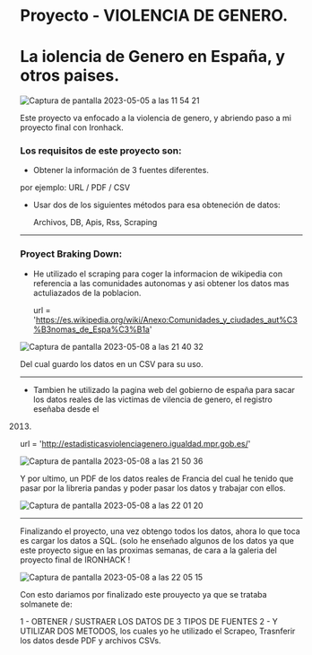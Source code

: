 # Proyecto - VIOLENCIA DE GENERO. 


# La iolencia de Genero en España, y otros paises. 



![Captura de pantalla 2023-05-05 a las 11 54 21](https://user-images.githubusercontent.com/125477881/236429147-df33e2d7-86eb-4888-ab9f-eb7b0495f936.png)


Este proyecto va enfocado a la violencia de genero, y abriendo paso a mi proyecto final con Ironhack.



### Los requisitos de este proyecto son:


* Obtener la información de 3 fuentes diferentes.

por ejemplo: URL / PDF / CSV 


* Usar dos de los siguientes métodos para esa obteneción de datos:
    
    Archivos, 
    DB, 
    Apis,
    Rss, 
    Scraping
    
    
*******************************

### Proyect Braking Down:


* He utilizado el scraping para coger la informacion de wikipedia con referencia a las comunidades autonomas y asi obtener los datos mas actuliazados de la poblacion.



  url = 'https://es.wikipedia.org/wiki/Anexo:Comunidades_y_ciudades_aut%C3%B3nomas_de_Espa%C3%B1a'
  
  
  
  

![Captura de pantalla 2023-05-08 a las 21 40 32](https://user-images.githubusercontent.com/125477881/236917925-b279d4b4-dbe6-4f86-a719-4940a8e26275.png)


Del cual guardo los datos en un CSV para su uso.




*******************************

* Tambien he utilizado la pagina web del gobierno de españa para sacar los datos reales de las victimas de vilencia de genero, el registro eseñaba desde el 
2013. 

url  =  'http://estadisticasviolenciagenero.igualdad.mpr.gob.es/'


![Captura de pantalla 2023-05-08 a las 21 50 36](https://user-images.githubusercontent.com/125477881/236919977-f6100342-17ab-41c3-92f9-10009042366c.png)


Y por ultimo, un PDF de los datos reales de Francia del cual he tenido que pasar por la libreria pandas y poder pasar los datos y trabajar con ellos.


![Captura de pantalla 2023-05-08 a las 22 01 20](https://user-images.githubusercontent.com/125477881/236922063-aec442e7-b174-4fb4-876c-a8452c05ad93.png)



************************************



Finalizando el proyecto, una vez obtengo todos los datos, ahora lo que toca es cargar los datos a SQL. (solo he enseñado algunos de los datos ya que este proyecto
sigue en las proximas semanas, de cara a la galeria del proyecto final de IRONHACK !



![Captura de pantalla 2023-05-08 a las 22 05 15](https://user-images.githubusercontent.com/125477881/236922835-fb82d29f-4c22-4f44-81b3-81892904d7fb.png)



Con esto dariamos por finalizado este prouyecto ya que se trataba solmanete de:

1 - OBTENER / SUSTRAER LOS DATOS DE 3 TIPOS DE FUENTES 
2 - Y UTILIZAR DOS METODOS, los cuales yo he utilizado el Scrapeo, Trasnferir los datos desde PDF y archivos CSVs. 






